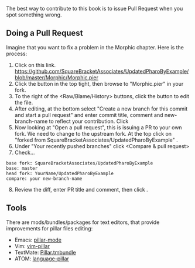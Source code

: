 The best way to contribute to this book is to issue Pull Request when you spot something wrong. 

Doing a Pull Request
-----
Imagine that you want to fix a problem in the Morphic chapter. Here is the process: 

1. Click on this link.
https://github.com/SquareBracketAssociates/UpdatedPharoByExample/blob/master/Morphic/Morphic.pier
2. Click the <Fork> button in the top tight, then browse to "Morphic.pier" in your fork.
3. To the right of the <Raw/Blame/History> buttons, click the <Pencil> button to edit the file.
4. After editing, at the bottom select "Create a new branch for this commit and start a pull request"
and enter commit title, comment and new-branch-name to reflect your contribution. Click <Propose file change>
5. Now looking at "Open a pull request", this is issuing a PR to your own fork.  We need to change to the upstream fork.  At the top click
on "forked from SquareBracketAssociates/UpdatedPharoByExample" .
6. Under "Your recently pushed branches" click <Compare & pull request>
7. Check...
```
base fork: SquareBracketAssociates/UpdatedPharoByExample
base: master
head fork: YourName/UpdatedPharoByExample
compare: your new-branch-name
```
8. Review the diff, enter PR title and comment, then click <Create pull request>.


Tools
-----

There are mods/bundles/packages for text editors, that provide improvements for
pillar files editing:

* Emacs: [pillar-mode](https://github.com/pillar-markup/pillar-mode)
* Vim: [vim-pillar](https://github.com/cdlm/vim-pillar)
* TextMate: [Pillar.tmbundle](https://github.com/pillar-markup/Pillar.tmbundle)
* ATOM: [language-pillar](https://github.com/pillar-markup/language-pillar)

